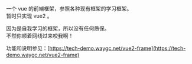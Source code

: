 一个 vue 的前端框架，参照各种现有框架的学习框架。  
暂时只实现 vue2 。

因为是自我学习的框架，所以没有任何质保。  
不然你顺着网线过来咬我啊！

功能和说明参见：[https://tech-demo.waygc.net/vue2-frame](https://tech-demo.waygc.net/vue2-frame)